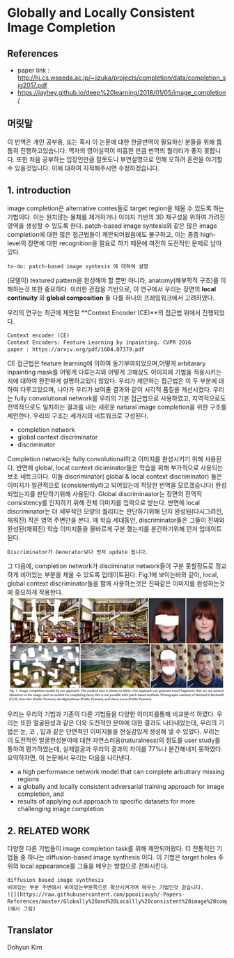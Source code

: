 # Globally and Locally Consistent Image Completion

## References
* paper link : http://hi.cs.waseda.ac.jp/~iizuka/projects/completion/data/completion_sig2017.pdf
* https://jayhey.github.io/deep%20learning/2018/01/05/image_completion/

## 머릿말
이 번역은 개인 공부용, 또는 혹시 이 논문에 대한 한글번역이 필요하신 분들을 위해 틈틈히 진행하고있습니다. 역자의 영어실력이 미흡한 만큼 번역의 퀄리티가 좋지 못합니다. 또한 처음 공부하는 입장인만큼 잘못도니 부연설명으로 인해 오히려 혼란을 야기할수 있을것입니다. 이에 대하여 지적해주시면 수정하겠습니다.

## 1. introduction

image completion은  alternative contes들로 target region을 채울 수 있도록 하는 기법이다. 이는 원치않는  물체를 제거하거나 이미지 기반의 3D 재구성을 위하여 가려진 영역을 생성할 수 있도록 한다. patch-based image syntesis와 같은 많은 image completion에 대한 많은 접근법들이 제안되어왔음에도 불구하고, 이는 종종 high-level의 장면에 대한 recognition을 필요로 하기 때문에 여전히 도전적인 문제로 남아있다.

~~~
to-do: patch-based image syntesis 에 대하여 설명
~~~

(모델이) textured pattern을 완성해야 할 뿐만 아니라, anatomy(해부학적 구조)를 이해하는것 또한 중요하다. 이러한 관점을 기반으로, 이 연구에서 우리는 장면의 **local continuity** 와 **global composition** 둘 다를 하나의 프레임워크에서 고려하였다.

우리의 연구는 최근에 제안된 **Context Encoder (CE)**의 접근법 위에서 진행되었다.
~~~
Context encoder (CE)
Context Encoders: Feature Learning by inpainting. CVPR 2016
paper : https://arxiv.org/pdf/1604.07379.pdf
~~~

CE 접근법은 feature learning에 의하여 동기부여되었으며,어떻게 arbitarary inpainting mask를 어떻게 다루는지와 어떻게 고해상도 이미지에 기법을 적용시키는지에 대하여 완전하게 설명하고있디 않았다. 우리가 제안하는 접근법은 이 두 부분에 대하여 다루고있으며, 나아가 우리가 보여줄 결과와 같이 시각적 품질을 개선시켰다.
 우리는 fully convolutional network를 우리의 기본 접근법으로 사용하였고, 지역적으로도 전역적으로도 일치하는 결과를 내는 새로운 natural image completion을 위한 구조를 제안한다. 우리의 구조는 세가지의 네트워크로 구성된다.
 * completion network
 * global context discriminator
 * discriminator
 
Completion network는 fully convolutional하고 이미지를 완성시키기 위해 사용된다. 반면에 global, local context diciminator들은 학습을 위해 부가적으로 사용되는 보조 네트크이다. 이들 discriminator( global & local context discriminator) 들은 이미지가 일관적으로 (consistently라고 되어있는데 적당한 번역을 모르겠습니다) 완성되었는지를 판단하기위해 사용된다. Global discriminaator는 장면의 전역적 consistency를 인지하기 위해 전체 이미지를 입력으로 받는다. 반면에 local discriminator는 더 세부적인 모양의 퀄리티는 판단하기위해  단지 완성된(다시그려진, 채워진) 작은 영역 주변만을 본다. 매 학습 세대동안, discriminator들은 그들이 진짜와 완성된(채워진) 학습 이미지들을 올바르게 구분 했는지를 분간하기위해 먼저 업데이트된다.

~~~
Discriminator가 Generator보다 먼저 update 됩니다.
~~~

그 다음에, completion network가 disciminator network들이 구분 못할정도로 정교하게 비어있는 부분을 채울 수 있도록 업데이트된다. Fig.1에 보이는바와 같이, local, global context discriminator들을 함께 사용하는것은 진짜같은 이미지를 완성하는것에 중요하게 작용한다.
![](https://raw.githubusercontent.com/ppooiiuuyh/-Papers-References/master/Globally%20and%20Locallly%20consistent%20image%20completion/asset/fig1.png)

우리는 우리의 기법과 기존의 다른 기법들을 다양한 이미지를통해 비교분석 하였다. 우리는 또한 얼굴완성과 같은 더욱 도전적인 분야에 대한 결과도 나타내었는데, 우리의 기법은 눈, 코 , 입과 같은 단편적인 이미지들을 현실감있게 생성해 낼 수 있었다. 우리는 이 도전적인 얼굴완성분야에 대한 자연스러움(naturalness)의 정도를 user study를 통하여 평가하였는데, 실제얼굴과 우리의 결과의 차이를 77%나 분간해내지 못하였다.
요약하자면, 이 논문에서 우리는 다음을 나타낸다.
* a high performance network model that can complete arbutrary missing regions
* a globally and locally consistent adversarial training approach for image completion, and
* results of applying out approach to specific datasets for more challenging image completion

## 2. RELATED WORK
다양한 다른 기법들이 image completion task를 위해 제안되어왔다. 더 전통적인 기법들 중 하나는 diffusion-based image synthesis 이다. 이 기법은 target holes 주위의 local appearance를 그들을 메우는 방향으로 전파시킨다.
~~~
diffusion based image synthesis
비어있는 부분 주변에서 비어있는부분쪽으로 확산시켜가며 메우는 기법인것 같습니다.
![](https://raw.githubusercontent.com/ppooiiuuyh/-Papers-References/master/Globally%20and%20Locallly%20consistent%20image%20completion/asset/diffusion.jpeg)
(예시 그림)
~~~


## Translator
Dohyun Kim
